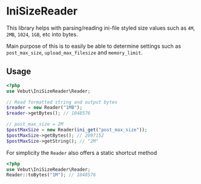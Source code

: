 # IniSizeReader
This library helps with parsing/reading ini-file styled size values such as
`4M`, `2MB`, `1024`, `1GB`, etc into bytes.

Main purpose of this is to easily be able to determine settings such as
`post_max_size`, `upload_max_filesize` and `memory_limit`.

## Usage

```php
<?php
use Vebut\IniSizeReader\Reader;

// Read formatted string and output bytes
$reader = new Reader("1MB");
$reader->getBytes(); // 1048576

// post_max_size = 2M
$postMaxSize = new Reader(ini_get("post_max_size"));
$postMaxSize->getBytes(); // 2097152
$postMaxSize->getString(); // "2M"
```

For simplicity the `Reader` also offers a static shortcut method
```php
<?php
use Vebut\IniSizeReader\Reader;
Reader::toBytes("1M"); // 1048576
```
